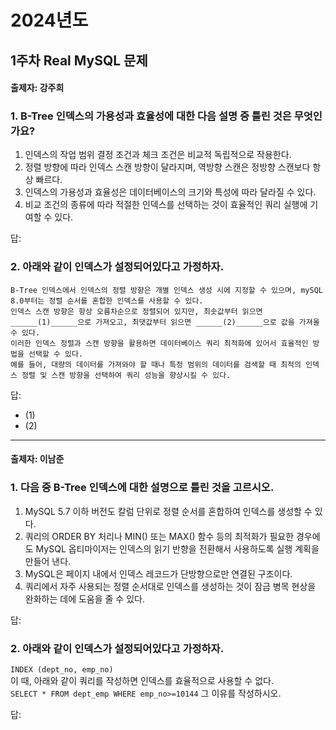 # 2024년도
## 1주차 Real MySQL 문제
#### 출제자: 강주희

### 1. B-Tree 인덱스의 가용성과 효율성에 대한 다음 설명 중 틀린 것은 무엇인가요?

1. 인덱스의 작업 범위 결정 조건과 체크 조건은 비교적 독립적으로 작용한다.  
2. 정렬 방향에 따라 인덱스 스캔 방향이 달라지며, 역방향 스캔은 정방향 스캔보다 항상 빠르다.  
3. 인덱스의 가용성과 효율성은 데이터베이스의 크기와 특성에 따라 달라질 수 있다.  
4. 비교 조건의 종류에 따라 적절한 인덱스를 선택하는 것이 효율적인 쿼리 실행에 기여할 수 있다.

답: 


### 2. 아래와 같이 인덱스가 설정되어있다고 가정하자.
```
B-Tree 인덱스에서 인덱스의 정렬 방향은 개별 인덱스 생성 시에 지정할 수 있으며, mySQL 8.0부터는 정렬 순서를 혼합한 인덱스를 사용할 수 있다.
인덱스 스캔 방향은 항상 오름차순으로 정렬되어 있지만, 최솟값부터 읽으면 ______(1)______으로 가져오고, 최댓값부터 읽으면 ______(2)______으로 값을 가져올 수 있다.
이러한 인덱스 정렬과 스캔 방향을 활용하면 데이터베이스 쿼리 최적화에 있어서 효율적인 방법을 선택할 수 있다.
예를 들어, 대량의 데이터를 가져와야 할 때나 특정 범위의 데이터를 검색할 때 최적의 인덱스 정렬 및 스캔 방향을 선택하여 쿼리 성능을 향상시킬 수 있다.
```

답: 
- (1)
- (2)

---

#### 출제자: 이남준

### 1. 다음 중 B-Tree 인덱스에 대한 설명으로 틀린 것을 고르시오.
1. MySQL 5.7 이하 버전도 칼럼 단위로 정렬 순서를 혼합하여 인덱스를 생성할 수 있다.
2. 쿼리의 ORDER BY 처리나 MIN() 또는 MAX() 함수 등의 최적화가 필요한 경우에도 MySQL 옵티마이저는 인덱스의 읽기 반향을 전환해서 사용하도록 실행 계획을 만들어 낸다.
3. MySQL은 페이지 내에서 인덱스 레코드가 단방향으로만 연결된 구조이다.
4. 쿼리에서 자주 사용되는 정렬 순서대로 인덱스를 생성하는 것이 잠금 병목 현상을 완화하는 데에 도움을 줄 수 있다.

답: 


### 2. 아래와 같이 인덱스가 설정되어있다고 가정하자.
`INDEX (dept_no, emp_no)`<br>
이 때, 아래와 같이 쿼리를 작성하면 인덱스를 효율적으로 사용할 수 없다.<br>
`SELECT * FROM dept_emp WHERE emp_no>=10144`
그 이유를 작성하시오.

답: 
